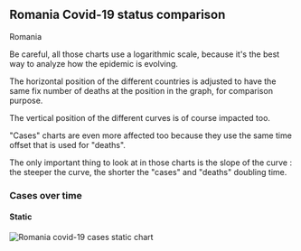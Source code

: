 ## Romania Covid-19 status comparison 

Romania



Be careful, all those charts use a logarithmic scale, because it's the best way to analyze how the epidemic is evolving.
 
The horizontal position of the different countries is adjusted to have the same fix number of deaths at the position in the graph, for comparison purpose.

The vertical position of the different curves is of course impacted too.

"Cases" charts are even more affected too because they use the same time offset that is used for "deaths".

The only important thing to look at in those charts is the slope of the curve : the steeper the curve, the shorter the "cases" and "deaths" doubling time.



 
### Cases over time
 
#### Static
![Romania covid-19 cases static chart](https://raw.githubusercontent.com/madlag/coronavirus_study/master/notebooks/graphs/2020-03-20/countries/Romania/2020-03-20_Romania_deaths.png "Romania covid-19 cases static chart")   

